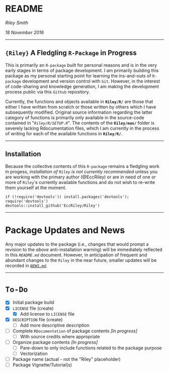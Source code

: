 # README

_Riley Smith_

_18 November 2016_

-----

## `{Riley}` A Fledgling `R-Package` in Progress

This is primarily an `R-package` built for personal reasons and is in the very early stages in terms of package development. I am primarily building this package as my personal starting point for learning the ins-and-outs of `R-package` development and version control with `Git`. However, in the interest of code-sharing and knowledge generation, I am making the development process public via this `Github` repository.

Currently, the functions and objects available in **`Riley/R/`** are those that either I have written from scratch or those written by others which I have subsequently modified. Original source information regarding the latter category of functions is primarily only available in the source-code contained in "_`Riley/R/SETUP.R`_". The contents of the **`Riley/man/`** folder is severely lacking Rdocumentation files, which I am currently in the process of writing for each of the available functions in **`Riley/R/`**. 

-----

## Installation

Because the collective contents of this `R-package` remains a fledgling work in progess, _installation of `Riley` is not currently recommended_ unless you are working with the primary author (@EccRiley) or are in need of one or more of `Riley`'s currently available functions and do not wish to re-write them yourself at the moment. 

```{r eval=FALSE}
if (!require('devtools')) install.packages('devtools'); require('devtools')
devtools::install_github('EccRiley/Riley')
```

-----

# Package Updates and News

Any major updates to the package (i.e., changes that would prompt a revision to the _above_ anti-installation warning) will be immediately reflected in this _`README.md`_ document. However, in anticipation of frequent and abundant changes to the `Riley` in the near future, smaller updates will be recorded in [_`NEWS.md`_](NEWS.md).


-----

# `To-Do`

- [x] Initial package build
- [x] `LICENSE` file (create)
    - [x] Add license to `LICENSE` file
- [x] `DESCRIPTION` file (create)
    - [ ] Add more descriptive description
- [ ] Complete `RDocumentation` of package contents _[In progress]_
    - [ ] With source credits where appropriate
- [ ] Organize package contents _[In progress]_
    - [ ] Pare-down to only include functions related to the package purpose
    - [ ] Vectorization
- [ ] Package name (actual - not the "Riley" placeholder)
- [ ] Package Vignette/Tutorial(s)
